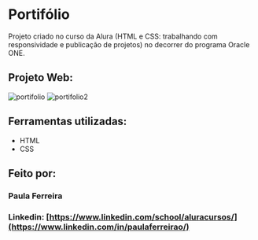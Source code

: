 # Portifólio
Projeto criado no curso da Alura (HTML e CSS: trabalhando com responsividade e publicação de projetos) no decorrer do programa Oracle ONE.

## Projeto Web:
![portifolio](https://github.com/user-attachments/assets/db7195a0-8a1e-41a5-93a1-c7b063eec1af)
![portifolio2](https://github.com/user-attachments/assets/484d624e-af8e-4a91-8f61-c5fa6d01420b)

## Ferramentas utilizadas:

* HTML
* CSS

## Feito por:

### Paula Ferreira

### Linkedin: [https://www.linkedin.com/school/aluracursos/](https://www.linkedin.com/in/paulaferreirao/)
